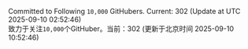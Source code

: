 Committed to Following `10,000` GitHubers. Current: <!-- FOLLOWING_COUNT -->302<!-- FOLLOWING_COUNT --> (Update at UTC <!-- LAST_UPDATED -->2025-09-10 02:52:46<!-- LAST_UPDATED -->)<br>
致力于关注`10,000`个GitHuber。当前：<!-- FOLLOWING_COUNT -->302<!-- FOLLOWING_COUNT --> (更新于北京时间 <!-- LAST_UPDATED_CST -->2025-09-10 10:52:46<!-- LAST_UPDATED_CST -->)
